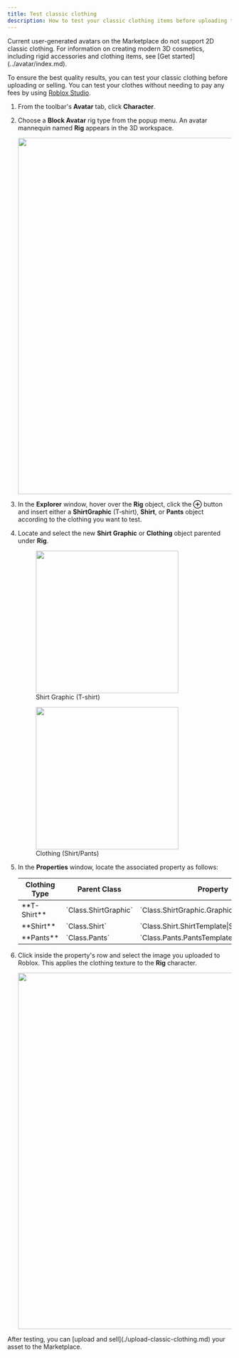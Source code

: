```yaml
---
title: Test classic clothing
description: How to test your classic clothing items before uploading them to the Marketplace.
---
```


<Alert severity="warning">
Current user-generated avatars on the Marketplace do not support 2D classic clothing. For information on creating modern 3D cosmetics, including rigid accessories and clothing items, see [Get started](../avatar/index.md).
</Alert>

To ensure the best quality results, you can test your classic clothing before uploading or selling. You can test your clothes without needing to pay any fees by using [Roblox Studio](../studio/setup.md).

1. From the toolbar's **Avatar** tab, click **Character**.
2. Choose a **Block Avatar** rig type from the popup menu. An avatar mannequin named **Rig** appears in the 3D workspace.

   <img src="../assets/accessories/classic-clothing/Block-Avatar-Default.jpg" width="800" />

3. In the **Explorer** window, hover over the **Rig** object, click the **&CirclePlus;** button and insert either a **ShirtGraphic** (T‑shirt), **Shirt**, or **Pants** object according to the clothing you want to test.

4. Locate and select the new **Shirt Graphic** or **Clothing** object parented under **Rig**.

   <Grid container spacing={3}>
   <Grid item>
	 <figure>
	 <img src="../assets/studio/explorer/Rig-Shirt-Graphic.png" width="320" />
	 <figcaption>Shirt Graphic (T-shirt)</figcaption>
	 </figure>
	 </Grid>
	 <Grid item>
	 <figure>
	 <img src="../assets/studio/explorer/Rig-Clothing.png" width="320" />
	 <figcaption>Clothing (Shirt/Pants)</figcaption>
	 </figure>
	 </Grid>
	 </Grid>

5. In the **Properties** window, locate the associated property as follows:

	 <table>
	 <thead>
	 <tr>
	   <th>Clothing Type</th>
	   <th>Parent Class</th>
	   <th>Property</th>
	 </tr>
	 </thead>
	 <tbody>
	 <tr>
	   <td>**T-Shirt**</td>
	   <td>`Class.ShirtGraphic`</td>
	   <td>`Class.ShirtGraphic.Graphic|Graphic`</td>
	 </tr>
	 <tr>
	   <td>**Shirt**</td>
	   <td>`Class.Shirt`</td>
	   <td>`Class.Shirt.ShirtTemplate|ShirtTemplate`</td>
	 </tr>
	 <tr>
	   <td>**Pants**</td>
	   <td>`Class.Pants`</td>
	   <td>`Class.Pants.PantsTemplate|PantsTemplate`</td>
	 </tr>
	 </tbody>
	 </table>

6. Click inside the property's row and select the image you uploaded to Roblox. This applies the clothing texture to the **Rig** character.

   <img src="../assets/accessories/classic-clothing/Block-Avatar-Dressed.jpg" width="800" />

<Alert severity="success">
After testing, you can [upload and sell](./upload-classic-clothing.md) your asset to the Marketplace.
</Alert>
